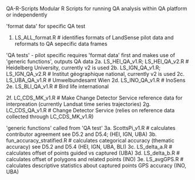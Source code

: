 QA-R-Scripts
Modular R Scripts for running QA analysis within QA platform or independently

'format data' for specific QA test
1. LS_ALL_format.R # identifies formats of LandSense pilot data and reformats to QA sepecific data frames

'QA tests' - pilot specific requires 'format data' first and makes use of 'generic functions', outputs QA data
2a. LS_HEI_QA_v1.R; LS_HEI_QA_v2.R # Heidelberg University, currently v2 is used
2b. LS_IGN_QA_v1.R; LS_IGN_QA_v2.R # Institut géographique national, currently v2 is used
2c. LS_UBA_QA_v1.R # Umwelbundesamt Wien
2d. LS_INO_QA_v1.R # InoSens
2e. LS_BLI_QA_v1.R # Bird life international

2f. LC_CDS_MK_v1.R # Make Change Detector Service reference data for interpreation (currently Landsat time series trajectories)
2g. LC_CDS_QA_v1.R # Change Detector Service (relies on reference data collected through LC_CDS_MK_v1.R) 


'generic functions' called from 'QA test'
3a. ScottsPi_v1.R # calculates contributor agreement see D5.2 and D5.4; (HEI, IGN, UBA)
3b. fun_accuracy_stratified.R # calculates categorical accuracy (thematic accuracy) see D5.2 and D5.4 (HEI, IGN, UBA, BLI)
3c. LS_delta_a.R # calculates offset of points guided vs captured (UBA)
3d. LS_delta_b.R # calculates offset of polygons and related points (INO)
3e. LS_avgGPS.R # calculates descriptive statistics about captured points GPS accuracy (INO, UBA)
